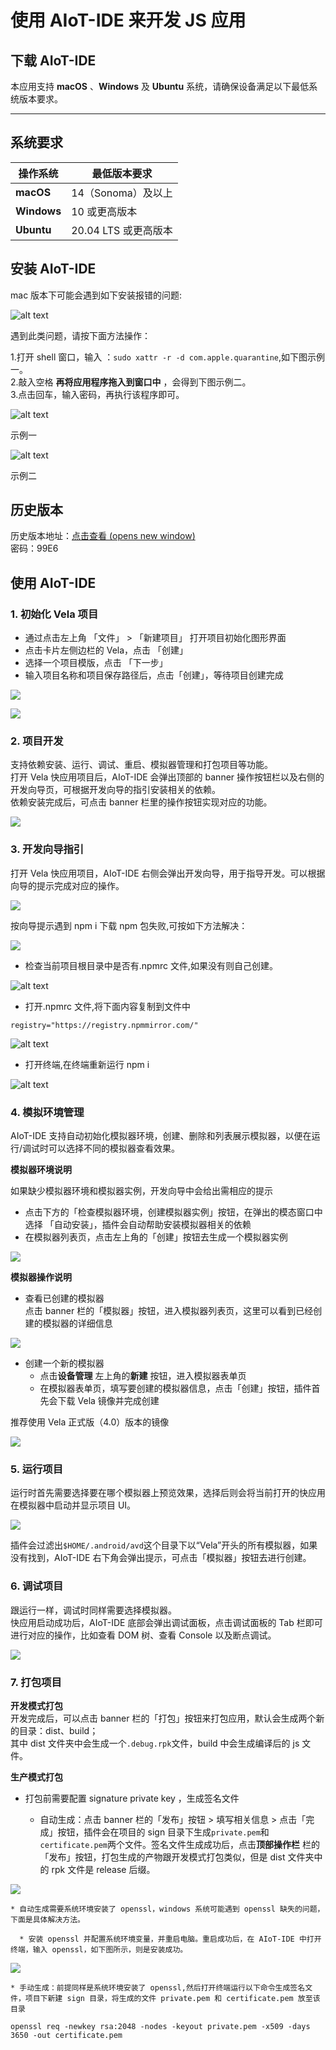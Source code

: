<!-- 源地址: https://iot.mi.com/vela/quickapp/zh/guide/start/use-ide.html -->

# 使用 AIoT-IDE 来开发 JS 应用

## 下载 AIoT-IDE

本应用支持 **macOS** 、**Windows** 及 **Ubuntu** 系统，请确保设备满足以下最低系统版本要求。

* * *

## 系统要求

操作系统 | 最低版本要求  
---|---  
**macOS** | 14（Sonoma）及以上  
**Windows** | 10 或更高版本  
**Ubuntu** | 20.04 LTS 或更高版本  
  
## 安装 AIoT-IDE

mac 版本下可能会遇到如下安装报错的问题:

![alt text](../../images/ide-download-1.4e037387.png)

遇到此类问题，请按下面方法操作：

1.打开 shell 窗口，输入 ：`sudo xattr -r -d com.apple.quarantine`,如下图示例一。  
2.敲入空格 **再将应用程序拖入到窗口中** ，会得到下图示例二。  
3.点击回车，输入密码，再执行该程序即可。

![alt text](../../images/ide-download-2.9572f5ad.png)

示例一

![alt text](../../images/ide-download-3.62185053.png)

示例二

## 历史版本

历史版本地址：[点击查看 (opens new window)](<https://kpan.mioffice.cn/webfolder/ext/j6SfQsarf8I%40?n=0.18700074913007825>)  
密码：99E6

## 使用 AIoT-IDE

### 1\. 初始化 Vela 项目

  * 通过点击左上角 「文件」 > 「新建项目」 打开项目初始化图形界面
  * 点击卡片左侧边栏的 Vela，点击 「创建」
  * 选择一个项目模版，点击 「下一步」
  * 输入项目名称和项目保存路径后，点击「创建」，等待项目创建完成

![](../../images/ide-create-project.b0a85829.png)

![](../../images/ide-project-template.c1a89590.png)

### 2\. 项目开发

支持依赖安装、运行、调试、重启、模拟器管理和打包项目等功能。  
打开 Vela 快应用项目后，AIoT-IDE 会弹出顶部的 banner 操作按钮栏以及右侧的开发向导页，可根据开发向导的指引安装相关的依赖。  
依赖安装完成后，可点击 banner 栏里的操作按钮实现对应的功能。

![](../../images/ide-warning.d01a52ec.png)

### 3\. 开发向导指引

打开 Vela 快应用项目，AIoT-IDE 右侧会弹出开发向导，用于指导开发。可以根据向导的提示完成对应的操作。

![](../../images/ide-success.1f62c9e0.png)

按向导提示遇到 npm i 下载 npm 包失败,可按如下方法解决：

![](../../images/ide-npm-0.474389ef.png)

  * 检查当前项目根目录中是否有.npmrc 文件,如果没有则自己创建。

![alt text](../../images/ide-npm-1.789aac55.png)

  * 打开.npmrc 文件,将下面内容复制到文件中

`registry="https://registry.npmmirror.com/"`

![alt text](../../images/ide-npm-2.3cd3e0e1.png)

  * 打开终端,在终端重新运行 npm i

![alt text](../../images/ide-npm-3.3b194db2.png)

### 4\. 模拟环境管理

AIoT-IDE 支持自动初始化模拟器环境，创建、删除和列表展示模拟器，以便在运行/调试时可以选择不同的模拟器查看效果。

**模拟器环境说明**

如果缺少模拟器环境和模拟器实例，开发向导中会给出需相应的提示

  * 点击下方的「检查模拟器环境，创建模拟器实例」按钮，在弹出的模态窗口中选择 「自动安装」，插件会自动帮助安装模拟器相关的依赖
  * 在模拟器列表页，点击左上角的「创建」按钮去生成一个模拟器实例

![](../../images/ide-warning-1.9ee65bda.png)

**模拟器操作说明**

  * 查看已创建的模拟器  
点击 banner 栏的「模拟器」按钮，进入模拟器列表页，这里可以看到已经创建的模拟器的详细信息

![](../../images/ide-emulator-2.1480d958.png)

  * 创建一个新的模拟器 
    * 点击**设备管理** 左上角的**新建** 按钮，进入模拟器表单页
    * 在模拟器表单页，填写要创建的模拟器信息，点击「创建」按钮，插件首先会下载 Vela 镜像并完成创建

推荐使用 Vela 正式版（4.0）版本的镜像

![](../../images/ide-emulator-3.26b588d4.png)

### 5\. 运行项目

运行时首先需要选择要在哪个模拟器上预览效果，选择后则会将当前打开的快应用在模拟器中启动并显示项目 UI。

![](../../images/ide-debug-1.ceed608e.png)

插件会过滤出`$HOME/.android/avd`这个目录下以“Vela”开头的所有模拟器，如果没有找到，AIoT-IDE 右下角会弹出提示，可点击「模拟器」按钮去进行创建。

### 6\. 调试项目

跟运行一样，调试时同样需要选择模拟器。  
快应用启动成功后，AIoT-IDE 底部会弹出调试面板，点击调试面板的 Tab 栏即可进行对应的操作，比如查看 DOM 树、查看 Console 以及断点调试。

![](../../images/ide-debug-0.9308399f.png)

### 7\. 打包项目

**开发模式打包**  
开发完成后，可以点击 banner 栏的「打包」按钮来打包应用，默认会生成两个新的目录：dist、build；  
其中 dist 文件夹中会生成一个`.debug.rpk`文件，build 中会生成编译后的 js 文件。

**生产模式打包**

  * 打包前需要配置 signature private key ，生成签名文件

    * 自动生成：点击 banner 栏的「发布」按钮 > 填写相关信息 > 点击「完成」按钮，插件会在项目的 sign 目录下生成`private.pem`和`certificate.pem`两个文件。签名文件生成成功后，点击**顶部操作栏** 栏的「发布」按钮，打包生成的产物跟开发模式打包类似，但是 dist 文件夹中的 rpk 文件是 release 后缀。

![](../../images/ide-debug-11.73c430b2.gif)

    * 自动生成需要系统环境安装了 openssl，windows 系统可能遇到 openssl 缺失的问题，下面是具体解决方法。

      * 安装 openssl 并配置系统环境变量，并重启电脑。重启成功后，在 AIoT-IDE 中打开终端，输入 openssl，如下图所示，则是安装成功。

![](../../images/ide-openssl.b4d52a43.png)

    * 手动生成：前提同样是系统环境安装了 openssl,然后打开终端运行以下命令生成签名文件，项目下新建 sign 目录，将生成的文件 private.pem 和 certificate.pem 放至该目录  
`openssl req -newkey rsa:2048 -nodes -keyout private.pem -x509 -days 3650 -out certificate.pem`

